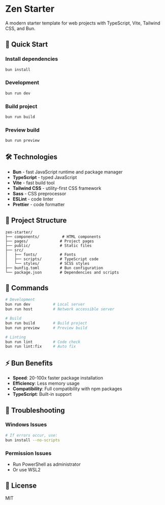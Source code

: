 # Zen Starter

A modern starter template for web projects with TypeScript, Vite, Tailwind CSS, and Bun.

## 🚀 Quick Start

### Install dependencies
```bash
bun install
```

### Development
```bash
bun run dev
```

### Build project
```bash
bun run build
```

### Preview build
```bash
bun run preview
```

## 🛠 Technologies

- **Bun** - fast JavaScript runtime and package manager
- **TypeScript** - typed JavaScript
- **Vite** - fast build tool
- **Tailwind CSS** - utility-first CSS framework
- **Sass** - CSS preprocessor
- **ESLint** - code linter
- **Prettier** - code formatter

## 📁 Project Structure

```
zen-starter/
├── components/          # HTML components
├── pages/              # Project pages
├── public/             # Static files
├── src/
│   ├── fonts/          # Fonts
│   ├── scripts/        # TypeScript code
│   └── styles/         # SCSS styles
├── bunfig.toml         # Bun configuration
└── package.json        # Dependencies and scripts
```

## 🔧 Commands

```bash
# Development
bun run dev          # Local server
bun run host         # Network accessible server

# Build
bun run build        # Build project
bun run preview      # Preview build

# Linting
bun run lint         # Code check
bun run lint:fix     # Auto fix
```

## ⚡ Bun Benefits

- **Speed**: 20-100x faster package installation
- **Efficiency**: Less memory usage
- **Compatibility**: Full compatibility with npm packages
- **TypeScript**: Built-in support

## 🐛 Troubleshooting

### Windows Issues
```bash
# If errors occur, use:
bun install --no-scripts
```

### Permission Issues
- Run PowerShell as administrator
- Or use WSL2

## 📝 License

MIT